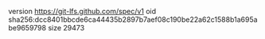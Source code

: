 version https://git-lfs.github.com/spec/v1
oid sha256:dcc8401bbcde6ca44435b2897b7aef08c190be22a62c1588b1a695abe9659798
size 29473
